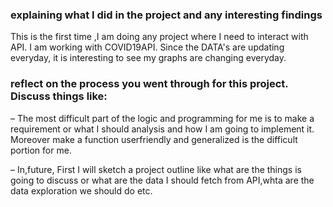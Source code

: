 ### explaining what I did in the project and any interesting findings
 This is the first time ,I am doing any project where I need to interact with API. I am working with COVID19API.
 Since the DATA's are updating everyday, it is interesting to see my graphs are changing everyday.
### reflect on the process you went through for this project. Discuss things like:
 – The most difficult part of the logic and programming for me is to make a requirement or what I should analysis and how I am going to implement it.
 Moreover make a function userfriendly and generalized is the difficult portion for me. 
 
 – In,future, First I will sketch a project outline like what are the things is going to discuss or what are the data I should fetch from API,whta are the data
 exploration we should do etc.
